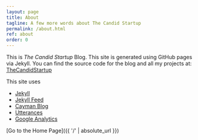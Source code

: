 ```yaml
---
layout: page
title: About
tagline: A few more words about The Candid Startup
permalink: /about.html
ref: about
order: 0
---
```


This is _The Candid Startup_ Blog. This site is generated using GitHub pages via Jekyll. You can find the source code for the blog and all my projects at: [TheCandidStartup](https://github.com/TheCandidStartup)

This site uses
- [Jekyll](https://github.com/jekyll/jekyll)
- [Jekyll Feed](https://github.com/jekyll/jekyll-feed)
- [Cayman Blog](https://github.com/lorepirri/cayman-blog)
- [Utterances](https://github.com/utterance/utterances)
- [Google Analytics](https://analytics.google.com)


[Go to the Home Page]({{ '/' | absolute_url }})
